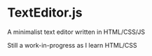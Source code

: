 # TextEditor.js
A minimalist text editor written in HTML/CSS/JS

Still a work-in-progress as I learn HTML/CSS
